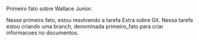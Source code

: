 Primeiro fato sobre Wallace Junior.

Nesse primeiro fato, estou resolvendo a tarefa Extra sobre Git. Nessa tarefa estou criando uma branch, denominada primeiro_fato para criar informacoes no documentos.

